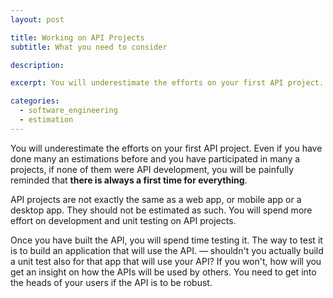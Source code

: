 ```yaml
---
layout: post

title: Working on API Projects
subtitle: What you need to consider

description: 

excerpt: You will underestimate the efforts on your first API project. Even if you have done many an estimations before and you have participated in many a projects, if none of them were API development, you will be painfully reminded that <strong>there is always a first time for everything</strong>.  

categories: 
  - software_engineering 
  - estimation
---
```


You will underestimate the efforts on your first API project. Even if you have done many an estimations before and you have participated in many a projects, if none of them were API development, you will be painfully reminded that **there is always a first time for everything**.  

API projects are not exactly the same as a web app, or mobile app or a desktop app. They should not be estimated as such. You will spend more effort on development and unit testing on API projects.  

Once you have built the API, you will spend time testing it. The way to test it is to build an application that will use the API. &mdash; shouldn't you actually build a unit test also for that app that will use your API? If you won't, how will you get an insight on how the APIs will be used by others. You need to get into the heads of your users if the API is to be robust. 

